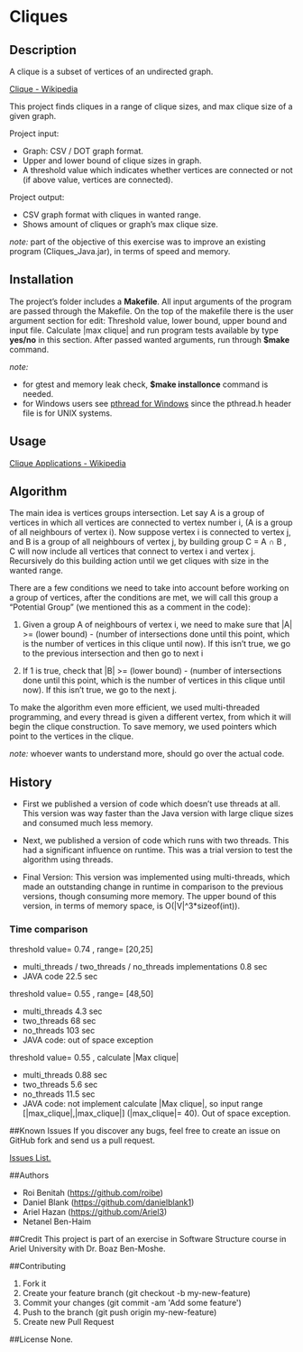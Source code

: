 # Cliques
## Description
A clique is a subset of vertices of an undirected graph.

[Clique - Wikipedia](https://en.wikipedia.org/wiki/Clique_(graph_theory))

This project finds cliques in a range of clique sizes, and max clique size of a given graph.

Project input: 
- Graph: CSV / DOT graph format.
- Upper and lower bound of clique sizes in graph.
- A threshold value which indicates whether vertices are connected or not (if above value, vertices are connected).

Project output:
- CSV graph format with cliques in wanted range.
- Shows amount of cliques or graph’s max clique size.


*note:* 
part of the objective of this exercise was to improve an existing program (Cliques_Java.jar), in terms of speed and memory.

## Installation
The project’s folder includes a **Makefile**. All input arguments of the program are passed through the Makefile.
On the top of the makefile there is the user argument section for edit: Threshold value, lower bound, upper bound and input file. 
Calculate |max clique| and run program tests available by type **yes/no** in this section. 
After passed wanted arguments, run through **$make** command.

*note:* 
- for gtest and memory leak check, **$make installonce** command is needed.
- for Windows users see [pthread for Windows](http://www.sourceware.org/pthreads-win32/) since the pthread.h header file is for UNIX systems.

## Usage
[Clique Applications - Wikipedia](https://en.wikipedia.org/wiki/Clique_(graph_theory)#Applications)

## Algorithm
The main idea is vertices groups intersection. 
Let say A is a group of vertices in which all vertices are connected to vertex number i, (A is a group of all neighbours of vertex i). 
Now suppose vertex i is connected to vertex j, and B is a group of all neighbours of vertex j, by building group C =  A ∩ B ,
C will now include all vertices that connect to vertex i and vertex j. 
Recursively do this building action until we get cliques with size in the wanted range.

There are a few conditions we need to take into account before working on a group of vertices, after the conditions are met, 
we will call this group a “Potential Group” (we mentioned this as a comment in the code):

1. Given a group A of neighbours of vertex i, we need to make sure that 
|A|  >= (lower bound) - (number of intersections done until this point, which is the number of vertices in this clique until now).
If this isn’t true, we go to the previous intersection and then go to next i

2. If 1 is true, check that |B|  >= (lower bound) - (number of intersections done until this point, which is the number of vertices in this clique until now).
If this isn’t true, we go to the next j.

To make the algorithm even more efficient, we used multi-threaded programming, and every thread is given a different vertex, from which it will begin the clique construction.
To save memory, we used pointers which point to the vertices in the clique.

*note:* whoever wants to understand more, should go over the actual code.

## History
- First we published a version of code which doesn’t use threads at all. This version was way faster than the Java version with large clique sizes and consumed much less memory.

- Next, we published a version of code which runs with two threads. This had a significant influence on runtime. This was a trial version to test the algorithm using threads.

- Final Version: This version was implemented using multi-threads, which made an outstanding change in runtime in comparison to the previous versions, though consuming more memory.
The upper bound of this version, in terms of memory space, is O(|V|^3*sizeof(int)).

### Time comparison
threshold value= 0.74 , range= [20,25]
- multi_threads / two_threads / no_threads implementations 0.8 sec
- JAVA code 22.5 sec

threshold value= 0.55 , range= [48,50]
- multi_threads 4.3 sec
- two_threads 68 sec
- no_threads 103 sec
- JAVA code: out of space exception

threshold value= 0.55 , calculate |Max clique|
- multi_threads 0.88 sec
- two_threads 5.6 sec
- no_threads 11.5 sec
- JAVA code: not implement calculate |Max clique|, so input range [|max_clique|,|max_clique|] (|max_clique|= 40). Out of space exception.

##Known Issues
If you discover any bugs, feel free to create an issue on GitHub fork and send us a pull request.

[Issues List.](https://github.com/roibe/clique/issues)

##Authors
- Roi Benitah (https://github.com/roibe)
- Daniel Blank (https://github.com/danielblank1)
- Ariel Hazan (https://github.com/Ariel3)
- Netanel Ben-Haim

##Credit
This project is part of an exercise in Software Structure course in Ariel University with Dr. Boaz Ben-Moshe.

##Contributing
1. Fork it
2. Create your feature branch (git checkout -b my-new-feature)
3. Commit your changes (git commit -am 'Add some feature')
4. Push to the branch (git push origin my-new-feature)
5. Create new Pull Request

##License
None.






